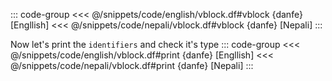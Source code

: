 ::: code-group
<<< @/snippets/code/english/vblock.df#vblock {danfe} [Engllish]
<<< @/snippets/code/nepali/vblock.df#vblock {danfe} [Nepali]
:::

Now let's print the `identifiers` and check it's type
::: code-group
<<< @/snippets/code/english/vblock.df#print {danfe} [Engllish]
<<< @/snippets/code/nepali/vblock.df#print {danfe} [Nepali]
:::